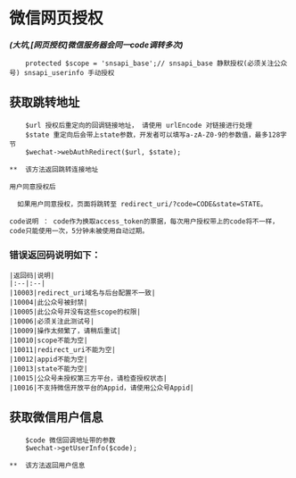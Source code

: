 # 微信网页授权
***(大坑,[网页授权]微信服务器会同一code调转多次)***
~~~
    protected $scope = 'snsapi_base';// snsapi_base 静默授权(必须关注公众号) snsapi_userinfo 手动授权
~~~

## 获取跳转地址

~~~
    $url 授权后重定向的回调链接地址， 请使用 urlEncode 对链接进行处理
    $state 重定向后会带上state参数，开发者可以填写a-zA-Z0-9的参数值，最多128字节
    $wechat->webAuthRedirect($url, $state); 

**  该方法返回跳转连接地址
~~~

    用户同意授权后

      如果用户同意授权，页面将跳转至 redirect_uri/?code=CODE&state=STATE。

    code说明 ： code作为换取access_token的票据，每次用户授权带上的code将不一样，code只能使用一次，5分钟未被使用自动过期。

### 错误返回码说明如下：

    |返回码|说明|
    |:--|:--|
    |10003|redirect_uri域名与后台配置不一致|
    |10004|此公众号被封禁|
    |10005|此公众号并没有这些scope的权限|
    |10006|必须关注此测试号|
    |10009|操作太频繁了，请稍后重试|
    |10010|scope不能为空|
    |10011|redirect_uri不能为空|
    |10012|appid不能为空|
    |10013|state不能为空|
    |10015|公众号未授权第三方平台，请检查授权状态|
    |10016|不支持微信开放平台的Appid，请使用公众号Appid|

## 获取微信用户信息
~~~
    $code 微信回调地址带的参数
    $wechat->getUserInfo($code); 

**  该方法返回用户信息
~~~